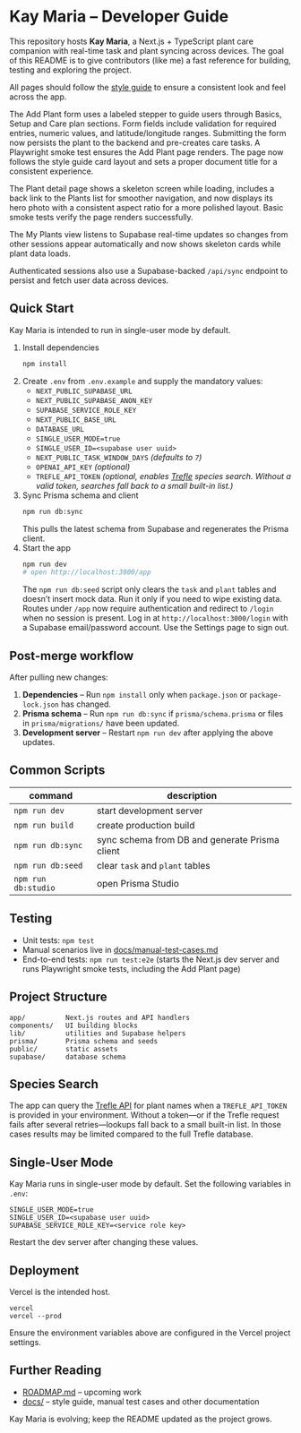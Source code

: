 # Kay Maria – Developer Guide

This repository hosts **Kay Maria**, a Next.js + TypeScript plant care companion with real-time task and plant syncing across devices. The goal of this README is to give contributors (like me) a fast reference for building, testing and exploring the project.

All pages should follow the [style guide](./docs/style-guide.md) to ensure a consistent look and feel across the app.

The Add Plant form uses a labeled stepper to guide users through Basics, Setup and Care plan sections. Form fields include validation for required entries, numeric values, and latitude/longitude ranges. Submitting the form now persists the plant to the backend and pre-creates care tasks. A Playwright smoke test ensures the Add Plant page renders. The page now follows the style guide card layout and sets a proper document title for a consistent experience.



The Plant detail page shows a skeleton screen while loading, includes a back link to the Plants list for smoother navigation, and now displays its hero photo with a consistent aspect ratio for a more polished layout. Basic smoke tests verify the page renders successfully.

The My Plants view listens to Supabase real-time updates so changes from other sessions appear automatically and now shows skeleton cards while plant data loads.

Authenticated sessions also use a Supabase-backed `/api/sync` endpoint to persist and fetch user data across devices.

## Quick Start
Kay Maria is intended to run in single-user mode by default.

1. Install dependencies
   ```bash
   npm install
   ```
2. Create `.env` from `.env.example` and supply the mandatory values:
   - `NEXT_PUBLIC_SUPABASE_URL`
   - `NEXT_PUBLIC_SUPABASE_ANON_KEY`
   - `SUPABASE_SERVICE_ROLE_KEY`
   - `NEXT_PUBLIC_BASE_URL`
   - `DATABASE_URL`
   - `SINGLE_USER_MODE=true`
   - `SINGLE_USER_ID=<supabase user uuid>`
   - `NEXT_PUBLIC_TASK_WINDOW_DAYS` *(defaults to `7`)*
   - `OPENAI_API_KEY` *(optional)*
   - `TREFLE_API_TOKEN` *(optional, enables [Trefle](https://trefle.io) species search. Without a valid token, searches fall back to a small built-in list.)*
3. Sync Prisma schema and client
   ```bash
   npm run db:sync
   ```
   This pulls the latest schema from Supabase and regenerates the Prisma client.
4. Start the app
   ```bash
   npm run dev
   # open http://localhost:3000/app
   ```
   The `npm run db:seed` script only clears the `task` and `plant` tables and doesn’t insert mock data. Run it only if you need to wipe existing data.
   Routes under `/app` now require authentication and redirect to `/login` when no session is present. Log in at `http://localhost:3000/login` with a Supabase email/password account. Use the Settings page to sign out.

## Post-merge workflow
After pulling new changes:

1. **Dependencies** – Run `npm install` only when `package.json` or `package-lock.json` has changed.
2. **Prisma schema** – Run `npm run db:sync` if `prisma/schema.prisma` or files in `prisma/migrations/` have been updated.
3. **Development server** – Restart `npm run dev` after applying the above updates.

## Common Scripts
| command | description |
|---|---|
| `npm run dev` | start development server |
| `npm run build` | create production build |
| `npm run db:sync` | sync schema from DB and generate Prisma client |
| `npm run db:seed` | clear `task` and `plant` tables |
| `npm run db:studio` | open Prisma Studio |

## Testing
- Unit tests: `npm test`
- Manual scenarios live in [docs/manual-test-cases.md](./docs/manual-test-cases.md)
- End-to-end tests: `npm run test:e2e` (starts the Next.js dev server and runs Playwright smoke tests, including the Add Plant page)

## Project Structure
```
app/          Next.js routes and API handlers
components/   UI building blocks
lib/          utilities and Supabase helpers
prisma/       Prisma schema and seeds
public/       static assets
supabase/     database schema
```

## Species Search

The app can query the [Trefle API](https://trefle.io) for plant names when a
`TREFLE_API_TOKEN` is provided in your environment. Without a token—or if the
Trefle request fails after several retries—lookups fall back to a small
built-in list. In those cases results may be limited compared to the full Trefle database.

## Single-User Mode
Kay Maria runs in single-user mode by default. Set the following variables in `.env`:
```
SINGLE_USER_MODE=true
SINGLE_USER_ID=<supabase user uuid>
SUPABASE_SERVICE_ROLE_KEY=<service role key>
```
Restart the dev server after changing these values.

## Deployment
Vercel is the intended host.
```
vercel
vercel --prod
```
Ensure the environment variables above are configured in the Vercel project settings.

## Further Reading
- [ROADMAP.md](./ROADMAP.md) – upcoming work
- [docs/](./docs) – style guide, manual test cases and other documentation

Kay Maria is evolving; keep the README updated as the project grows.
